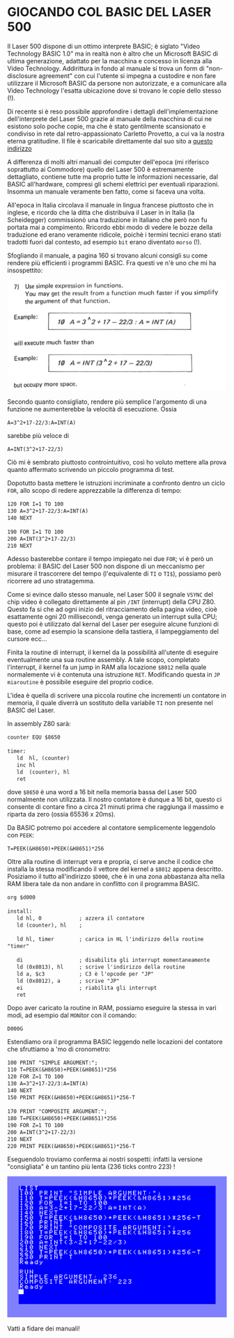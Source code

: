 # GIOCANDO COL BASIC DEL LASER 500

Il Laser 500 dispone di un ottimo interprete BASIC; è siglato
"Video Technology BASIC 1.0" ma in realtà non è altro che 
un Microsoft BASIC di ultima generazione, adattato per la macchina e
concesso in licenza alla Video Technology. Addirittura
in fondo al manuale si trova un form di "non-disclosure agreement"
con cui l'utente si impegna a custodire e non fare utilizzare 
il Microsoft BASIC da persone non autorizzate, e a comunicare
alla Video Technology l'esatta ubicazione dove si trovano
le copie dello stesso (!).

Di recente si è reso possibile approfondire i dettagli 
dell'implementazione dell'interprete del Laser 500 grazie al 
manuale della macchina di cui ne esistono solo poche copie, 
ma che è stato gentilmente scansionato e condiviso in rete 
dal retro-appassionato Carletto Provetto, a cui va la nostra 
eterna gratitudine. Il file è scaricabile direttamente
dal suo sito a [questo indirizzo](http://www.radioedintorni.it/Immagini/RetroComputer/RC-Manuali/Vtech-Laser-500.pdf)

A differenza di molti altri manuali dei computer dell'epoca 
(mi riferisco soprattutto ai Commodore) quello del Laser 500
è estremamente dettagliato, contiene tutte ma proprio tutte
le informazioni necessarie, dal BASIC all'hardware, compresi
gli schemi elettrici per eventuali riparazioni. Insomma
un manuale veramente ben fatto, come si faceva una volta.

All'epoca in Italia circolava il manuale in lingua francese piuttosto
che in inglese, e ricordo che la ditta che distribuiva il Laser in 
in Italia (la Scheidegger) commissionò una traduzione in italiano 
che però non fu portata mai a compimento. Rricordo ebbi modo di
vedere le bozze della traduzione ed erano veramente ridicole, poichè
i termini tecnici erano stati tradotti fuori dal contesto, ad
esempio `bit` erano diventato `morso` (!). 

Sfogliando il manuale, a pagina 160 si trovano alcuni consigli 
su come rendere più efficienti i programmi BASIC. Fra questi ve n'è 
uno che mi ha insospettito:

![manual page](manual_page_160_snip.png)

Secondo quanto consigliato, rendere più semplice l'argomento di una funzione 
ne aumenterebbe la velocità di esecuzione. Ossia
```
A=3^2+17-22/3:A=INT(A)
```
sarebbe più veloce di
```
A=INT(3^2+17-22/3)
```

Ciò mi è sembrato piuttosto controintuitivo, così ho voluto 
mettere alla prova quanto affermato scrivendo un piccolo programma 
di test.

Dopotutto basta mettere le istruzioni incriminate a confronto
dentro un ciclo `FOR`, allo scopo di redere apprezzabile 
la differenza di tempo:

```
120 FOR I=1 TO 100
130 A=3^2+17-22/3:A=INT(A)
140 NEXT

190 FOR I=1 TO 100
200 A=INT(3^2+17-22/3)
210 NEXT
```

Adesso basterebbe contare il tempo impiegato nei due `FOR`; vi
è però un problema: il BASIC del Laser 500 non dispone di un meccanismo
per misurare il trascorrere del tempo (l'equivalente 
di `TI` o `TI$`), possiamo però ricorrere ad uno stratagemma.

Come si evince dallo stesso manuale, nel Laser 500 il segnale 
`VSYNC` del chip video è collegato direttamente al pin `/INT` (interrupt) 
della CPU Z80. Questo fa si che ad ogni inizio del ritracciamento 
della pagina video, cioè esattamente ogni 20 millisecondi, 
venga generato un interrupt sulla CPU; questo poi è utilizzato dal kernal 
del Laser per eseguire alcune funzioni di base, come ad esempio la scansione della 
tastiera, il lampeggiamento del cursore ecc... 

Finita la routine di interrupt, il kernel da la possibilità all'utente di eseguire 
eventualmente una sua routine assembly. A tale scopo, completato l'interrupt, 
il kernel fa un jump in RAM alla locazione `$8012` nella quale normalemente 
vi è contenuta una istruzione `RET`. Modificando questa in `JP miaroutine` 
è possibile eseguire del proprio codice. 

L'idea è quella di scrivere una piccola routine che incrementi 
un contatore in memoria, il quale diverrà un sostituto della variabile `TI` non
presente nel BASIC del Laser.

In assembly Z80 sarà:

```
counter EQU $8650

timer:
   ld  hl, (counter)
   inc hl
   ld  (counter), hl
   ret
```

dove `$8650` è una word a 16 bit nella memoria bassa del Laser 500 normalmente non utilizzata. 
Il nostro contatore è dunque a 16 bit, questo ci consente di contare fino a circa 21 minuti prima
che raggiunga il massimo e riparta da zero (ossia 65536 x 20ms).

Da BASIC potremo poi accedere al contatore semplicemente leggendolo con `PEEK`:
```
T=PEEK(&H8650)+PEEK(&H8651)*256
```

Oltre alla routine di interrupt vera e propria, ci serve anche il codice che installa
la stessa modificando il vettore del kernel a `$8012` appena descritto. Posiziamo il tutto 
all'indirizzo `$D000`, che è in una zona abbastanza alta nella RAM libera tale da non andare
in conflitto con il programma BASIC. 

```
org $d000

install:
   ld hl, 0            ; azzera il contatore
   ld (counter), hl    ;

   ld hl, timer        ; carica in HL l'indirizzo della routine "timer"

   di                  ; disabilita gli interrupt momentaneamente
   ld (0x8013), hl     ; scrive l'indirizzo della routine
   ld a, $c3           ; C3 è l'opcode per "JP"
   ld (0x8012), a      ; scrive "JP"
   ei                  ; riabilita gli interrupt
   ret
```

Dopo aver caricato la routine in RAM, possiamo eseguire la stessa
in vari modi, ad esempio dal `MON`itor con il comando:
```
D000G
```

Estendiamo ora il programma BASIC leggendo nelle locazioni 
del contatore che sfruttiamo a 'mo di cronometro:

```
100 PRINT "SIMPLE ARGUMENT:";
110 T=PEEK(&H8650)+PEEK(&H8651)*256
120 FOR Z=1 TO 100
130 A=3^2+17-22/3:A=INT(A)
140 NEXT
150 PRINT PEEK(&H8650)+PEEK(&H8651)*256-T

170 PRINT "COMPOSITE ARGUMENT:";
180 T=PEEK(&H8650)+PEEK(&H8651)*256
190 FOR Z=1 TO 100
200 A=INT(3^2+17-22/3)
210 NEXT
220 PRINT PEEK(&H8650)+PEEK(&H8651)*256-T
```

Eseguendolo troviamo conferma ai
nostri sospetti: infatti la versione "consigliata"
è un tantino più lenta (236 ticks contro 223) !

![screenshot](screenshot.png)

Vatti a fidare dei manuali!

